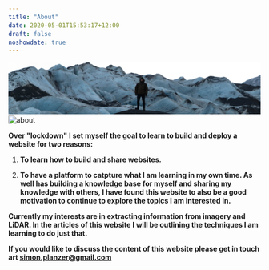 ```yaml
---
title: "About"
date: 2020-05-01T15:53:17+12:00
draft: false
noshowdate: true
---
```


![about](about.png)
![about](/about.png)


**Over "lockdown" I set myself the goal to learn to build and deploy a website for two reasons:**

1. **To learn how to build and share websites.**

2. **To have a platform to catpture what I am learning in my own time. As well has building a knowledge base for myself and sharing my knowledge with others, I have found this website to also be a good motivation to continue to explore the topics I am interested in.**


**Currently my interests are in extracting information from imagery and LiDAR. In the articles of this website I will be outlining the techniques I am learning to do just that.**

**If you would like to discuss the content of this website please get in touch art simon.planzer@gmail.com**

